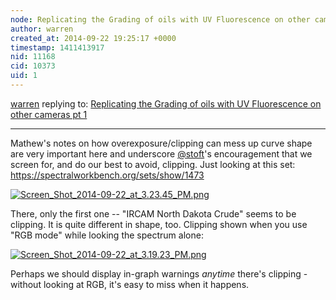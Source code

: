 ```yaml
---
node: Replicating the Grading of oils with UV Fluorescence on other cameras pt 1
author: warren
created_at: 2014-09-22 19:25:17 +0000
timestamp: 1411413917
nid: 11168
cid: 10373
uid: 1
---
```




[warren](../profile/warren) replying to: [Replicating the Grading of oils with UV Fluorescence on other cameras pt 1](../notes/mathew/09-22-2014/replicating-the-grading-of-oils-with-uv-fluorescence-on-other-cameras-pt-1)

----
Mathew's notes on how overexposure/clipping can mess up curve shape are very important here and underscore [@stoft](/profile/stoft)'s encouragement that we screen for, and do our best to avoid, clipping. Just looking at this set: https://spectralworkbench.org/sets/show/1473

[![Screen_Shot_2014-09-22_at_3.23.45_PM.png](https://i.publiclab.org/system/images/photos/000/006/952/large/Screen_Shot_2014-09-22_at_3.23.45_PM.png)](https://i.publiclab.org/system/images/photos/000/006/952/original/Screen_Shot_2014-09-22_at_3.23.45_PM.png)

There, only the first one -- "IRCAM North Dakota Crude" seems to be clipping. It is quite different in shape, too. Clipping shown when you use "RGB mode" while looking the spectrum alone:

[![Screen_Shot_2014-09-22_at_3.19.23_PM.png](https://i.publiclab.org/system/images/photos/000/006/951/medium/Screen_Shot_2014-09-22_at_3.19.23_PM.png)](https://i.publiclab.org/system/images/photos/000/006/951/original/Screen_Shot_2014-09-22_at_3.19.23_PM.png)

Perhaps we should display in-graph warnings *anytime* there's clipping - without looking at RGB, it's easy to miss when it happens.
